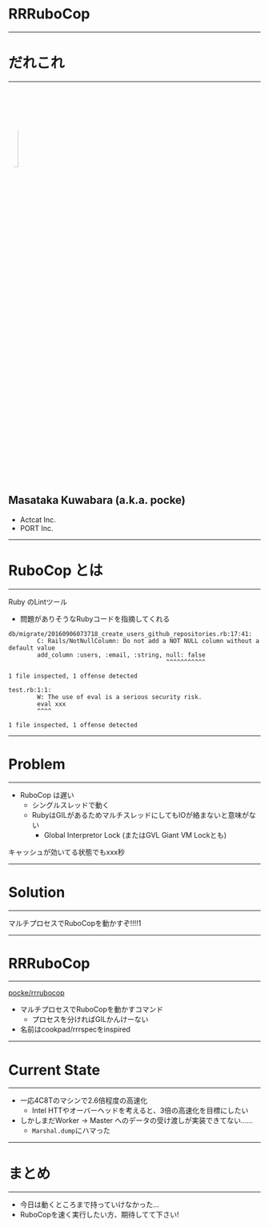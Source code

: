# RRRuboCop

---

# だれこれ

---

<img style="width: 20%; border-radius: 50%" alt="ほにゃー" src="pocke.svg">

## Masataka Kuwabara (a.k.a. pocke)

- Actcat Inc.
- PORT Inc.

---

# RuboCop とは

---


Ruby のLintツール

- 問題がありそうなRubyコードを指摘してくれる


```
db/migrate/20160906073718_create_users_github_repositories.rb:17:41:
		C: Rails/NotNullColumn: Do not add a NOT NULL column without a default value
		add_column :users, :email, :string, null: false
											^^^^^^^^^^^

1 file inspected, 1 offense detected
```

```
test.rb:1:1:
		W: The use of eval is a serious security risk.
		eval xxx
		^^^^

1 file inspected, 1 offense detected
```

---


# Problem

---


- RuboCop は遅い
  - シングルスレッドで動く
  - RubyはGILがあるためマルチスレッドにしてもIOが絡まないと意味がない
    - Global Interpretor Lock (またはGVL Giant VM Lockとも)


キャッシュが効いてる状態でもxxx秒

---

#  Solution

---


マルチプロセスでRuboCopを動かすぞ!!!!1


---

# RRRuboCop

---

[pocke/rrrubocop](https://github.com/pocke/rrrubocop)

- マルチプロセスでRuboCopを動かすコマンド
  - プロセスを分ければGILかんけーない
- 名前はcookpad/rrrspecをinspired

---

# Current State

---

- 一応4C8Tのマシンで2.6倍程度の高速化
  - Intel HTTやオーバーヘッドを考えると、3倍の高速化を目標にしたい
- しかしまだWorker -> Master へのデータの受け渡しが実装できてない……
  - `Marshal.dump`にハマった

---

# まとめ

---

- 今日は動くところまで持っていけなかった…
- RuboCopを速く実行したい方、期待してて下さい!
